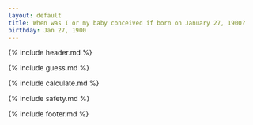 ```yaml
---
layout: default
title: When was I or my baby conceived if born on January 27, 1900?
birthday: Jan 27, 1900
---
```


{% include header.md %}

{% include guess.md %}

{% include calculate.md %}

{% include safety.md %}

{% include footer.md %}



